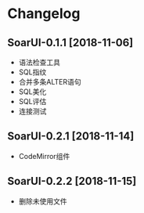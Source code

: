 # Changelog

## SoarUI-0.1.1 [2018-11-06]
 * 语法检查工具
 * SQL指纹
 * 合并多条ALTER语句
 * SQL美化
 * SQL评估
 * 连接测试
 
## SoarUI-0.2.1 [2018-11-14]
 * CodeMirror组件

## SoarUI-0.2.2 [2018-11-15]
 * 删除未使用文件
